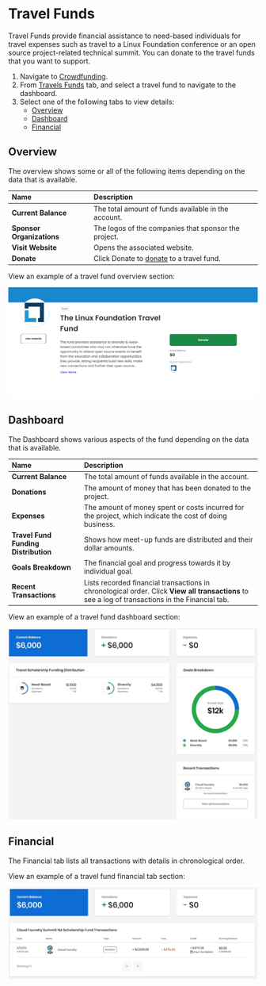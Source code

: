 # Travel Funds

Travel Funds provide financial assistance to need-based individuals for travel expenses such as travel to a Linux Foundation conference or an open source project-related technical summit. You can donate to the travel funds that you want to support.

1. Navigate to [Crowdfunding](https://crowdfunding.lfx.linuxfoundation.org/).
2. From [Travels Funds](./#Dashboard-TravelScholarships) tab, and select a travel fund to navigate to the dashboard.
3. Select one of the following tabs to view details:
   * [Overview](travel-funds.md#TravelScholarships-Overview)
   * [Dashboard](travel-funds.md#TravelScholarships-Dashboard)
   * [Financial](travel-funds.md#TravelScholarships-Financial)

## Overview <a id="TravelScholarships-Overview"></a>

The overview shows some or all of the following items depending on the data that is available.

| Name | Description |
| :--- | :--- |
| **Current Balance** | The total amount of funds available in the account. |
| **Sponsor Organizations** | The logos of the companies that sponsor the project. |
| **Visit Website** | Opens the associated website. |
| **Donate** | Click Donate to [donate](../donate-sponsor/) to a travel fund. |

  
View an example of a travel fund overview section:

![Travel Fund Overview](../../.gitbook/assets/travel-fund-overview.png)

## Dashboard <a id="TravelScholarships-Dashboard"></a>

The Dashboard shows various aspects of the fund depending on the data that is available.

| Name | Description |
| :--- | :--- |
| **Current Balance** | The total amount of funds available in the account. |
| **Donations** | The amount of money that has been donated to the project. |
| **Expenses**  | The amount of money spent or costs incurred for the project, which indicate the cost of doing business. |
| **Travel Fund Funding Distribution** | Shows how meet-up funds are distributed and their dollar amounts. |
| **Goals Breakdown** | The financial goal and progress towards it by individual goal. |
| **Recent Transactions** | Lists recorded financial transactions in chronological order. Click **View all transactions** to see a log of transactions in the Financial tab. |

View an example of a travel fund dashboard section:

![](../../.gitbook/assets/7418524%20%281%29%20%281%29.jpg)

## Financial <a id="TravelScholarships-Financial"></a>

The Financial tab lists all transactions with details in chronological order.

View an example of a travel fund financial tab section:

![](../../.gitbook/assets/7418651%20%282%29.jpg)

